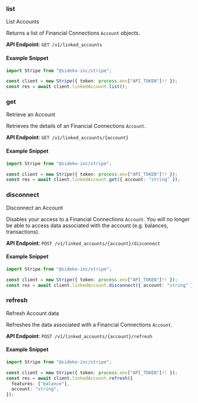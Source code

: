 
### list <a name="list"></a>
List Accounts

<p>Returns a list of Financial Connections <code>Account</code> objects.</p>

**API Endpoint**: `GET /v1/linked_accounts`

#### Example Snippet

```typescript
import Stripe from "@sideko-inc/stripe";

const client = new Stripe({ token: process.env["API_TOKEN"]!! });
const res = await client.linkedAccount.list();
```

### get <a name="get"></a>
Retrieve an Account

<p>Retrieves the details of an Financial Connections <code>Account</code>.</p>

**API Endpoint**: `GET /v1/linked_accounts/{account}`

#### Example Snippet

```typescript
import Stripe from "@sideko-inc/stripe";

const client = new Stripe({ token: process.env["API_TOKEN"]!! });
const res = await client.linkedAccount.get({ account: "string" });
```

### disconnect <a name="disconnect"></a>
Disconnect an Account

<p>Disables your access to a Financial Connections <code>Account</code>. You will no longer be able to access data associated with the account (e.g. balances, transactions).</p>

**API Endpoint**: `POST /v1/linked_accounts/{account}/disconnect`

#### Example Snippet

```typescript
import Stripe from "@sideko-inc/stripe";

const client = new Stripe({ token: process.env["API_TOKEN"]!! });
const res = await client.linkedAccount.disconnect({ account: "string" });
```

### refresh <a name="refresh"></a>
Refresh Account data

<p>Refreshes the data associated with a Financial Connections <code>Account</code>.</p>

**API Endpoint**: `POST /v1/linked_accounts/{account}/refresh`

#### Example Snippet

```typescript
import Stripe from "@sideko-inc/stripe";

const client = new Stripe({ token: process.env["API_TOKEN"]!! });
const res = await client.linkedAccount.refresh({
  features: ["balance"],
  account: "string",
});
```
